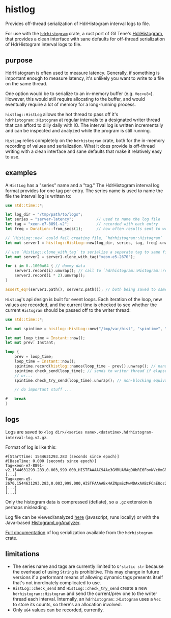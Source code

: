 # histlog

Provides off-thread serialization of HdrHistogram interval logs to file.

For use with the [`hdrhistogram`](https://crates.io/crates/hdrhistogram) crate,
a rust port of Gil Tene's [HdrHistogram](https://hdrhistogram.github.io/HdrHistogram/),
that provides a clean interface with sane defaults for off-thread serialization
of HdrHistogram interval logs to file.

## purpose

HdrHistogram is often used to measure latency. Generally, if something is important
enough to measure latency, it's unlikely you want to write to a file on the same
thread.

One option would be to serialize to an in-memory buffer (e.g. `Vec<u8>`). However,
this would still require allocating to the buffer, and would eventually require a
lot of memory for a long-running process.

`histlog::HistLog` allows the hot thread to pass off it's `hdrhistogram::Histogram` at regular intervals
to a designated writer thread that can afford to dilly dally with IO. The interval
log is written incrementally and can be inspected and analyzed while the program
is still running.

`HistLog` relies completely on the `hdrhistogram` crate, both for the in-memory
recording of values and serialization. What it does provide is off-thread writing with
a clean interface and sane defaults that make it relatively easy to use.

## examples

A `HistLog` has a "series" name and a "tag." The HdrHistogram interval log format provides
for one tag per entry. The series name is used to name the file the interval log is written to:

```rust
use std::time::*;

let log_dir = "/tmp/path/to/logs";
let series = "server-latency";          // used to name the log file
let tag = "xeon-e7-8891-v2";            // recorded with each entry
let freq = Duration::from_secs(1);      // how often results sent to writer thread

// `HistLog::new` could fail creating file, `hdrhistogram::Histogram`
let mut server1 = histlog::HistLog::new(log_dir, series, tag, freq).unwrap();

// use `HistLog::clone_with_tag` to serialize a separate tag to same file.
let mut server2 = server1.clone_with_tag("xeon-e5-2670");

for i in 0..1000u64 { // dummy data
    server1.record(i).unwrap(); // call to `hdrhistogram::Histogram::record` could fail
    server2.record(i * 2).unwrap();
}

assert_eq!(server1.path(), server2.path()); // both being saved to same file, via same writer thread
```

`HistLog`'s api design is built for event loops. Each iteration of the loop, new values are
recorded, and the current time is checked to see whether the current `Histogram` should be
passed off to the writer thread:

```rust
use std::time::*;

let mut spintime = histlog::HistLog::new("/tmp/var/hist", "spintime", "main", Duration::from_secs(60)).unwrap();

let mut loop_time = Instant::now();
let mut prev: Instant;

loop {
    prev = loop_time;
    loop_time = Instant::now();
    spintime.record(histlog::nanos(loop_time - prev)).unwrap(); // nanos: Duration -> u64
    spintime.check_send(loop_time); // sends to writer thread if elapsed > freq,
    // or...
    spintime.check_try_send(loop_time).unwrap(); // non-blocking equivalent (can fail)

    // do important stuff ...

#   break
}
```

## logs

Logs are saved to `<log dir>/<series name>.<datetime>.hdrhistogram-interval-log.v2.gz`.

Format of log is like this:

```console,ignore
#[StartTime: 1544631293.283 (seconds since epoch)]
#[BaseTime: 0.000 (seconds since epoch)]
Tag=xeon-e7-8891-v2,1544631293.283,0.003,999.000,HISTFAAAAC94Ae3GMRUAMAgD0bRI6FovNVcHmGREAgNR [...]
Tag=xeon-e5-2670,1544631293.283,0.003,999.000,HISTFAAAABx4AZNpmSzMwMDAxAABzFCaEUoz2X+AsQA/awK [...]
[...]
```

Only the histogram data is compressed (deflate), so a `.gz` extension is perhaps misleading.

Log file can be viewed/analyzed [here](https://hdrhistogram.github.io/HdrHistogramJSDemo/logparser.html)
(javascript, runs locally) or with the Java-based [HistogramLogAnalyzer](https://github.com/HdrHistogram/HistogramLogAnalyzer).

[Full documentation](https://docs.rs/hdrhistogram/6.1.1/hdrhistogram/serialization/interval_log/index.html) of log
serialization available from the `hdrhistogram` crate.

## limitations

- The series name and tags are currently limited to `&'static str` because the overhead of using
`String` is prohibitive. This may change in future versions if a performant means of
allowing dynamic tags presents itself that's not inordinately complicated to use.
- `HistLog::check_send` and `HistLog::check_try_send` create a new `hdrhistogram::Histogram`
and send the current/prev one to the writer thread each interval. Internally, an
`hdrhistogram::Histogram` uses a `Vec` to store its counts, so there's an allocation involved.
- Only `u64` values can be recorded, currently.
